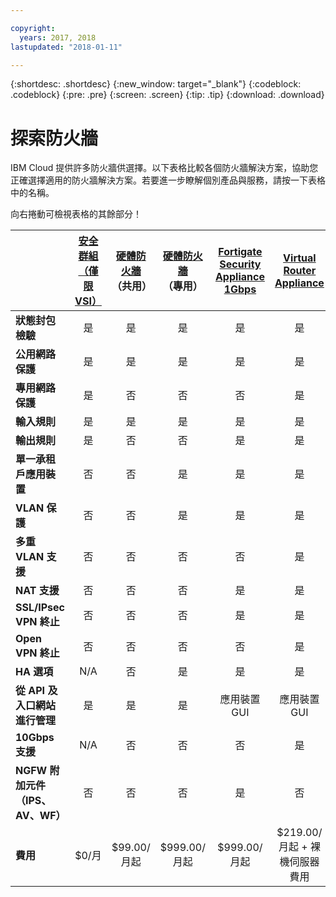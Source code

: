 ```yaml
---

copyright:
  years: 2017, 2018
lastupdated: "2018-01-11"

---
```


{:shortdesc: .shortdesc}
{:new_window: target="_blank"}
{:codeblock: .codeblock}
{:pre: .pre}
{:screen: .screen}
{:tip: .tip}
{:download: .download}


# 探索防火牆
IBM Cloud 提供許多防火牆供選擇。以下表格比較各個防火牆解決方案，協助您正確選擇適用的防火牆解決方案。若要進一步瞭解個別產品與服務，請按一下表格中的名稱。

向右捲動可檢視表格的其餘部分！

|        | [安全群組（僅限 VSI）](https://console.bluemix.net/docs/infrastructure/security-groups/sg_index.html) | [硬體防火牆](https://console.bluemix.net/docs/infrastructure/hardware-firewall-shared/getting-started.html#getting-started)（共用）| [硬體防火牆](https://console.bluemix.net/docs/infrastructure/hardware-firewall-dedicated/getting-started.html#getting-started)（專用）| [Fortigate Security Appliance 1Gbps](https://console.bluemix.net/docs/infrastructure/fortigate-1g/getting-started.html#getting-started) | [Virtual Router Appliance](https://console.bluemix.net/docs/infrastructure/virtual-router-appliance/getting-started.html#getting-started) | [Fortigate Security Appliance 10Gbps](https://console.bluemix.net/docs/infrastructure/fortigate-10g/getting-started.html#getting-started) |
| ------- | :------: | :------: | :------: | :------: | :------: | :------: |
|**狀態封包檢驗**|是|是|是|是|是|是|
|**公用網路保護**|是|是|是|是|是|是|
|**專用網路保護**|是|否|否|否|是|是|
|**輸入規則**|是|是|是|是|是|是|
|**輸出規則**|是|否|否|是|是|是|
|**單一承租戶應用裝置**|否|否|是|是|是|是|
|**VLAN 保護**|否|否|是|是|是|是|
|**多重 VLAN 支援**|否|否|否|否|是|是|
|**NAT 支援**|否|否|否|是|是|是|
|**SSL/IPsec VPN 終止**|否|否|否|是|是|是|
|**Open VPN 終止**|否|否|否|否|是|否|
|**HA 選項**|N/A|否|是|是|是|是|
|**從 API 及入口網站進行管理**|是|是|是|應用裝置 GUI|應用裝置 GUI|應用裝置 GUI|
|**10Gbps 支援**|N/A|否|否|否|是|是|
|**NGFW 附加元件（IPS、AV、WF）**|否|否|否|是|否|是|
|**費用**|$0/月|$99.00/月起|$999.00/月起|$999.00/月起|$219.00/月起 + 裸機伺服器費用|$4,999.00/月起|
